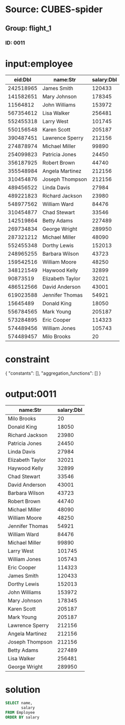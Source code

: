 # Source: CUBES-spider
## Group: flight_1
### ID: 0011

# input:employee

| eid:Dbl | name:Str | salary:Dbl |
|---|---|---|
| 242518965 | James Smith | 120433 |
| 141582651 | Mary Johnson | 178345 |
| 11564812 | John Williams | 153972 |
| 567354612 | Lisa Walker | 256481 |
| 552455318 | Larry West | 101745 |
| 550156548 | Karen Scott | 205187 |
| 390487451 | Lawrence Sperry | 212156 |
| 274878974 | Michael Miller | 99890 |
| 254099823 | Patricia Jones | 24450 |
| 356187925 | Robert Brown | 44740 |
| 355548984 | Angela Martinez | 212156 |
| 310454876 | Joseph Thompson | 212156 |
| 489456522 | Linda Davis | 27984 |
| 489221823 | Richard Jackson | 23980 |
| 548977562 | William Ward | 84476 |
| 310454877 | Chad Stewart | 33546 |
| 142519864 | Betty Adams | 227489 |
| 269734834 | George Wright | 289950 |
| 287321212 | Michael Miller | 48090 |
| 552455348 | Dorthy Lewis | 152013 |
| 248965255 | Barbara Wilson | 43723 |
| 159542516 | William Moore | 48250 |
| 348121549 | Haywood Kelly | 32899 |
| 90873519 | Elizabeth Taylor | 32021 |
| 486512566 | David Anderson | 43001 |
| 619023588 | Jennifer Thomas | 54921 |
| 15645489 | Donald King | 18050 |
| 556784565 | Mark Young | 205187 |
| 573284895 | Eric Cooper | 114323 |
| 574489456 | William Jones | 105743 |
| 574489457 | Milo Brooks | 20 |

# constraint

{
  "constants": [],
  "aggregation_functions": []
}

# output:0011

| name:Str | salary:Dbl |
|---|---|
| Milo Brooks | 20 |
| Donald King | 18050 |
| Richard Jackson | 23980 |
| Patricia Jones | 24450 |
| Linda Davis | 27984 |
| Elizabeth Taylor | 32021 |
| Haywood Kelly | 32899 |
| Chad Stewart | 33546 |
| David Anderson | 43001 |
| Barbara Wilson | 43723 |
| Robert Brown | 44740 |
| Michael Miller | 48090 |
| William Moore | 48250 |
| Jennifer Thomas | 54921 |
| William Ward | 84476 |
| Michael Miller | 99890 |
| Larry West | 101745 |
| William Jones | 105743 |
| Eric Cooper | 114323 |
| James Smith | 120433 |
| Dorthy Lewis | 152013 |
| John Williams | 153972 |
| Mary Johnson | 178345 |
| Karen Scott | 205187 |
| Mark Young | 205187 |
| Lawrence Sperry | 212156 |
| Angela Martinez | 212156 |
| Joseph Thompson | 212156 |
| Betty Adams | 227489 |
| Lisa Walker | 256481 |
| George Wright | 289950 |

# solution

```sql
SELECT name,
       salary
FROM Employee
ORDER BY salary
```
